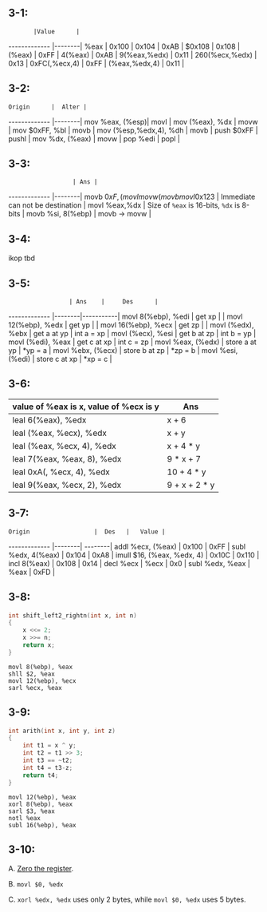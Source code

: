 ## 3-1:

           |Value      | 
-------------   |--------|
%eax            | 0x100  |
0x104           | 0xAB   |
$0x108          | 0x108  |
(%eax)          | 0xFF   |
4(%eax)         | 0xAB   |
9(%eax,%edx)    | 0x11   |
260(%ecx,%edx)  | 0x13   |
0xFC(,%ecx,4)   | 0xFF   |
(%eax,%edx,4)   | 0x11   |

## 3-2:

    Origin      |  Alter | 
-------------   |--------|
mov %eax, (%esp)| movl   |
mov (%eax), %dx | movw   |
mov $0xFF, %bl  | movb   |
mov (%esp,%edx,4), %dh | movb  |
push $0xFF      | pushl  |
mov %dx, (%eax) | movw   |
pop %edi        | popl   |

## 3-3:

                      | Ans | 
-------------         |--------|
movb $0xF, (%bl)      | [`bl` can not be used for addressing](http://stackoverflow.com/questions/14494285/is-this-piece-of-assembly-code-invalid)  |
movl %ax, (%esp)      | `%ax` is 8-bits, `movl` is 16-bits   |
movw (%eax), 4(%esp)  | Source and destination can not both be memory reference  |
movb %ah,%sh          | No register named `%sh`   |
movl %eax,$0x123      | Immediate can not be destination  |
movl %eax,%dx         | Size of `%eax` is 16-bits, `%dx` is 8-bits   |
movb %si, 8(%ebp)     | movb -> movw   |


## 3-4:
ikop
tbd

## 3-5:

                     | Ans    |     Des      |
-------------        |--------|-----------|
movl 8(%ebp), %edi   | get xp   |         |
movl 12(%ebp), %edx  | get yp   |         |
movl 16(%ebp), %ecx  | get zp   |         |
movl (%edx), %ebx    | get a at yp    |  int a = xp |
movl (%ecx), %esi    | get b at zp    |  int b = yp |
movl (%edi), %eax    | get c at xp    |  int c = zp |
movl %eax, (%edx)    | store a at yp   | *yp = a |
movl %ebx, (%ecx)    | store b at zp   | *zp = b |
movl %esi, (%edi)    | store c at xp   | *xp = c |

## 3-6:

value of %eax is x, value of %ecx is y  | Ans | 
-------------                |--------|
leal 6(%eax), %edx           | x + 6   |
leal (%eax, %ecx), %edx      | x + y   |
leal (%eax, %ecx, 4), %edx   | x + 4 * y   |
leal 7(%eax, %eax, 8), %edx  | 9 * x + 7   |
leal 0xA(, %ecx, 4), %edx    | 10 + 4 * y  |
leal 9(%eax, %ecx, 2), %edx  | 9 + x + 2 * y  |

## 3-7:

    Origin                  |  Des   |   Value |
-------------               |--------| --------| 
addl %ecx, (%eax)           | 0x100  |  0xFF   |
subl %edx, 4(%eax)          | 0x104  |  0xA8   |
imull $16, (%eax, %edx, 4)  | 0x10C  |  0x110  |
incl 8(%eax)                | 0x108  |  0x14   |
decl %ecx                   | %ecx   |  0x0    |
subl %edx, %eax             | %eax   |  0xFD   |

## 3-8:

````c
int shift_left2_rightn(int x, int n)
{
	x <<= 2;
	x >>= n;
	return x;
}
````

````assembly
movl 8(%ebp), %eax
shll $2, %eax
movl 12(%ebp), %ecx
sarl %ecx, %eax
````

## 3-9:

````c
int arith(int x, int y, int z)
{
	int t1 = x ^ y;
	int t2 = t1 >> 3;
	int t3 == ~t2;
	int t4 = t3-z;
	return t4;
}
````

````assembly
movl 12(%ebp), %eax
xorl 8(%ebp), %eax
sarl $3, %eax
notl %eax
subl 16(%ebp), %eax
````

## 3-10:

A. [Zero the register](http://stackoverflow.com/questions/33666617/what-is-the-best-way-to-set-a-register-to-zero-in-x86-assembly-xor-mov-or-and/33668295#33668295).

B. `movl $0, %edx`

C. `xorl %edx, %edx` uses only 2 bytes, while `movl $0, %edx` uses 5 bytes.  
